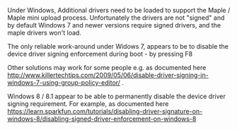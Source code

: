 Under Windows, Additional drivers need to be loaded to support the Maple / Maple mini upload process.
Unfortunately the drivers are not "signed" and by default Windows 7 and newer versions require signed drivers, and the maple drivers won't load.

The only reliable work-around under Widows 7, appears to be to disable the device driver signing enforcement during boot - by pressing F8

Other solutions may work for some people e.g. as documented here  http://www.killertechtips.com/2009/05/06/disable-driver-signing-in-windows-7-using-group-policy-editor/ .

Windows 8 / 8.1 appear to be able to permanently disable the device driver signing requirement. For example, as documented here https://learn.sparkfun.com/tutorials/disabling-driver-signature-on-windows-8/disabling-signed-driver-enforcement-on-windows-8